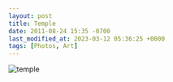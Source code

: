 ```yaml
---
layout: post
title: Temple
date: 2011-08-24 15:35 -0700
last_modified_at: 2023-03-12 05:36:25 +0000
tags: [Photos, Art]
---
```


![temple](//i.chenna.me/photos/prod/2011-08-24_15_35_54.jpg)
